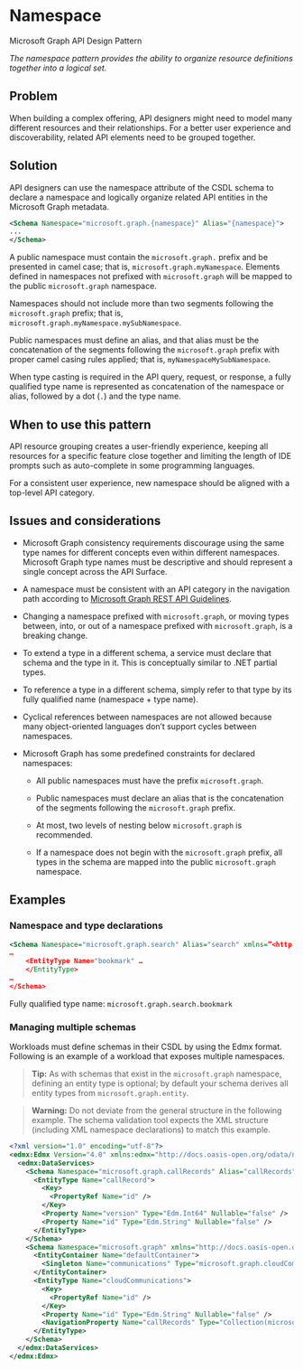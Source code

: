 # Namespace

Microsoft Graph API Design Pattern

*The namespace pattern provides the ability to organize resource definitions together into a logical set.*

## Problem

When building a complex offering, API designers might need to model many different
resources and their relationships. For a better user experience and
discoverability, related API elements need to be grouped together.  

## Solution

API designers can use the namespace attribute of the CSDL schema to declare a
namespace and logically organize related API entities in the Microsoft Graph metadata.

```XML
<Schema Namespace="microsoft.graph.{namespace}" Alias="{namespace}">
...
</Schema>
```

A public namespace must contain the `microsoft.graph.` prefix and be presented in camel
case; that is, `microsoft.graph.myNamespace`. Elements defined in namespaces not prefixed
with `microsoft.graph` will be mapped to the public `microsoft.graph` namespace.

Namespaces should not include more than two segments following the `microsoft.graph` prefix;
that is, `microsoft.graph.myNamespace.mySubNamespace`. 

Public namespaces must define an alias, and that alias must be the concatenation of 
the segments following the `microsoft.graph` prefix with proper camel casing rules applied;
that is, `myNamespaceMySubNamespace`.

When type casting is required in the API query, request, or response, a fully
qualified type name is represented as concatenation of the namespace or alias, 
followed by a dot (`.`) and the type name. 

## When to use this pattern

API resource grouping creates a user-friendly experience, keeping all resources for a specific feature close together and limiting the length of IDE prompts such as auto-complete in some programming languages.

For a consistent user experience, new namespace should be aligned with a top-level API category.

## Issues and considerations

- Microsoft Graph consistency requirements discourage using the same type names for different concepts even within different namespaces. Microsoft Graph type names must be descriptive and should represent a single concept across the API Surface.

- A namespace must be consistent with an API category in the navigation path according to [Microsoft Graph REST API Guidelines](../GuidelinesGraph.md#uniform-resource-locators-urls).

- Changing a namespace prefixed with `microsoft.graph`, or moving types between, into, or out of a namespace prefixed with `microsoft.graph`, is a breaking change.

- To extend a type in a different schema, a service must declare that schema and the type in it. This is conceptually similar to .NET partial types.

- To reference a type in a different schema, simply refer to that type by its fully qualified name (namespace + type name).

- Cyclical references between namespaces are not allowed because many object-oriented languages don’t support cycles between namespaces.

- Microsoft Graph has some predefined constraints for declared namespaces:

  - All public namespaces must have the prefix `microsoft.graph`.

  - Public namespaces must declare an alias that is the concatenation of the segments following the `microsoft.graph` prefix.

  - At most, two levels of nesting below `microsoft.graph` is recommended.
    
  - If a namespace does not begin with the `microsoft.graph` prefix, all types in the schema are mapped into the public `microsoft.graph` namespace.

## Examples

### Namespace and type declarations

```XML
<Schema Namespace="microsoft.graph.search" Alias="search" xmlns=”<http://docs.oasis-open.org/odata/ns/edm>”\>
…
    <EntityType Name="bookmark" …
    </EntityType>
…
</Schema>
```

Fully qualified type name: `microsoft.graph.search.bookmark`

### Managing multiple schemas

Workloads must define schemas in their CSDL by using the Edmx format.
Following is an example of a workload that exposes multiple namespaces.

> **Tip:** As with schemas that exist in the `microsoft.graph` namespace, defining an
entity type is optional; by default your schema derives all entity types
from `microsoft.graph.entity`.

> **Warning:** Do not deviate from the general structure in the following example.
The schema validation tool expects the XML structure (including XML namespace
declarations) to match this example.

```XML
<?xml version="1.0" encoding="utf-8"?>
<edmx:Edmx Version="4.0" xmlns:edmx="http://docs.oasis-open.org/odata/ns/edmx" xmlns:odata="http://schemas.microsoft.com/oDataCapabilities">
  <edmx:DataServices>
    <Schema Namespace="microsoft.graph.callRecords" Alias="callRecords" xmlns="http://docs.oasis-open.org/odata/ns/edm" xmlns:odata="http://schemas.microsoft.com/oDataCapabilities">
      <EntityType Name="callRecord">
        <Key>
          <PropertyRef Name="id" />
        </Key>
        <Property Name="version" Type="Edm.Int64" Nullable="false" />
        <Property Name="id" Type="Edm.String" Nullable="false" />
      </EntityType>
    </Schema>
    <Schema Namespace="microsoft.graph" xmlns="http://docs.oasis-open.org/odata/ns/edm">
      <EntityContainer Name="defaultContainer">
        <Singleton Name="communications" Type="microsoft.graph.cloudCommunications" />
      </EntityContainer>
      <EntityType Name="cloudCommunications">
        <Key>
          <PropertyRef Name="id" />
        </Key>
        <Property Name="id" Type="Edm.String" Nullable="false" />
        <NavigationProperty Name="callRecords" Type="Collection(microsoft.graph.callRecords.callRecord)" ContainsTarget="true" />
      </EntityType>
    </Schema>
  </edmx:DataServices>
</edmx:Edmx>
```
